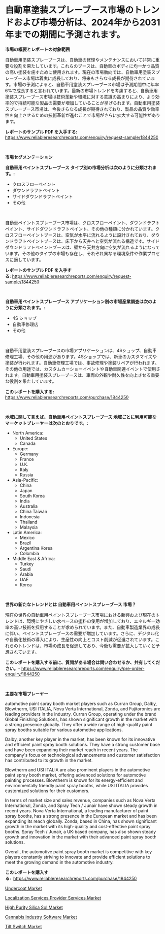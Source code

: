 <p><h1>自動車塗装スプレーブース市場のトレンドおよび市場分析は、2024年から2031年までの期間に予測されます。</h1></p><p><strong>市場の概要とレポートの対象範囲</strong></p>
<p><p>自動車用塗装スプレーブースは、自動車の修理やメンテナンスにおいて非常に重要な役割を果たしています。これらのブースは、自動車のボディに均一かつ品質の高い塗装を施すために使用されます。現在の市場動向では、自動車用塗装スプレーブース市場は着実に成長しており、将来もさらなる成長が期待されています。市場の予測によると、自動車用塗装スプレーブース市場は予測期間中に年率6%で成長すると言われています。最新の市場トレンドを考慮すると、自動車用塗装スプレーブース市場は技術革新や環境に対する意識の高まりにより、より効率的で持続可能な製品の需要が増加していることが挙げられます。自動車用塗装スプレーブース市場は、今後さらなる成長が期待されており、製品の品質や効率性を向上させるための技術革新が進むことで市場がさらに拡大する可能性があります。</p></p>
<p><strong>レポートのサンプル PDF を入手する:</strong> <a href="https://www.reliableresearchreports.com/enquiry/request-sample/1844250">https://www.reliableresearchreports.com/enquiry/request-sample/1844250</a></p>
<p>&nbsp;</p>
<p><strong>市場セグメンテーション</strong></p>
<p><strong>自動車用ペイントスプレーブース タイプ別の市場分析は次のように分類されます。:</strong></p>
<p><ul><li>クロスフローペイント</li><li>ダウンドラフトペイント</li><li>サイドダウンドラフトペイント</li><li>その他</li></ul></p>
<p>&nbsp;</p>
<p><p>自動車ペイントスプレーブース市場は、クロスフローペイント、ダウンドラフトペイント、サイドダウンドラフトペイント、その他の種類に分かれています。クロスフローペイントブースは、空気が水平に流れるように設計されており、ダウンドラフトペイントブースは、床下から天井へと空気が流れる構造です。サイドダウンドラフトペイントブースは、壁から天井方向に空気が流れるようになっています。その他のタイプの市場も存在し、それぞれ異なる環境条件や作業プロセスに適しています。</p></p>
<p><strong>レポートのサンプル PDF を入手する:</strong>&nbsp;<a href="https://www.reliableresearchreports.com/enquiry/request-sample/1844250">https://www.reliableresearchreports.com/enquiry/request-sample/1844250</a></p>
<p>&nbsp;</p>
<p><strong> 自動車用ペイントスプレーブース アプリケーション別の市場産業調査は次のように分類されます。:</strong></p>
<p><ul><li>4S ショップ</li><li>自動車修理店</li><li>その他</li></ul></p>
<p>&nbsp;</p>
<p><p>自動車用塗装スプレーブースの市場アプリケーションは、4Sショップ、自動車修理工場、その他の用途があります。4Sショップでは、新車のカスタマイズや塗装が行われます。自動車修理工場では、事故修理や塗装リペアが行われます。その他の用途では、カスタムカーショーイベントや自動車関連イベントで使用されます。自動車用塗装スプレーブースは、車両の外観や耐久性を向上させる重要な役割を果たしています。</p></p>
<p><strong>このレポートを購入する:</strong>&nbsp; <a href="https://www.reliableresearchreports.com/purchase/1844250">https://www.reliableresearchreports.com/purchase/1844250</a></p>
<p>&nbsp;</p>
<p><strong>地域に関して言えば、自動車用ペイントスプレーブース 地域ごとに利用可能なマーケットプレーヤーは次のとおりです。:</strong></p>
<p><ul>
    <li>
        North America:
        <ul>
            <li>United States</li>
            <li>Canada</li>
        </ul>
    </li>
    <li>
        Europe:
        <ul>
            <li>Germany</li>
            <li>France</li>
            <li>U.K.</li>
            <li>Italy</li>
            <li>Russia</li>
        </ul>
    </li>
    <li>
        Asia-Pacific:
        <ul>
            <li>China</li>
            <li>Japan</li>
            <li>South Korea</li>
            <li>India</li>
            <li>Australia</li>
            <li>China Taiwan</li>
            <li>Indonesia</li>
            <li>Thailand</li>
            <li>Malaysia</li>
        </ul>
    </li>
    <li>
        Latin America:
        <ul>
            <li>Mexico</li>
            <li>Brazil</li>
            <li>Argentina Korea</li>
            <li>Colombia</li>
        </ul>
    </li>
    <li>
        Middle East & Africa:
        <ul>
            <li>Turkey</li>
            <li>Saudi</li>
            <li>Arabia</li>
            <li>UAE</li>
            <li>Korea</li>
        </ul>
    </li>
    </ul></p>
<p>&nbsp;</p>
<p><strong>世界の新たなトレンドとは 自動車用ペイントスプレーブース 市場？</strong></p>
<p><p>現在の世界の自動車用ペイントスプレーブース市場における新興および現在のトレンドは、環境にやさしい水ベースの塗料の使用が増加しており、エネルギー効率の高い技術を採用することが求められています。また、自動車製造業界の成長に伴い、ペイントスプレーブースの需要が増加しています。さらに、デジタル化や自動化技術の導入により、生産性の向上とコスト削減が促進されています。これらのトレンドは、市場の成長を促進しており、今後も需要が拡大していくと予想されています。</p></p>
<p><strong>このレポートを購入する前に、質問がある場合は問い合わせるか、共有してください。</strong>- <a href="https://www.reliableresearchreports.com/enquiry/pre-order-enquiry/1844250">https://www.reliableresearchreports.com/enquiry/pre-order-enquiry/1844250</a></p>
<p>&nbsp;</p>
<p><strong>主要な市場プレーヤー</strong></p>
<p><p>automotive paint spray booth market players such as Curran Group, Dalby, Blowtherm, USI ITALIA, Nova Verta International, Zonda, and Fujitoronics are leading providers in the industry. Curran Group, operating under the brand Global Finishing Solutions, has shown significant growth in the market with a strong presence globally. They offer a wide range of high-quality paint spray booths suitable for various automotive applications.</p><p>Dalby, another key player in the market, has been known for its innovative and efficient paint spray booth solutions. They have a strong customer base and have been expanding their market reach in recent years. The company's focus on technological advancements and customer satisfaction has contributed to its growth in the market.</p><p>Blowtherm and USI ITALIA are also prominent players in the automotive paint spray booth market, offering advanced solutions for automotive painting processes. Blowtherm is known for its energy-efficient and environmentally friendly paint spray booths, while USI ITALIA provides customized solutions for their customers.</p><p>In terms of market size and sales revenue, companies such as Nova Verta International, Zonda, and Spray Tech / Junair have shown steady growth in recent years. Nova Verta International, a leading manufacturer of paint spray booths, has a strong presence in the European market and has been expanding its reach globally. Zonda, based in China, has shown significant growth in the market with its high-quality and cost-effective paint spray booths. Spray Tech / Junair, a UK-based company, has also shown steady growth and innovation in the market with their advanced paint spray booth solutions.</p><p>Overall, the automotive paint spray booth market is competitive with key players constantly striving to innovate and provide efficient solutions to meet the growing demand in the automotive industry.</p></p>
<p><strong>このレポートを購入する:</strong>&nbsp;&nbsp;<a href="https://www.reliableresearchreports.com/purchase/1844250">https://www.reliableresearchreports.com/purchase/1844250</a></p>
<p><p><a href="https://view.publitas.com/reportprime-1/undercoat-market-centers-on-aspects-such-as-market-growth-market-share-market-opportunity-and-projected-forecasts-spanning-from-2024-to-2031/">Undercoat Market</a></p><p><a href="https://unruly-ladybug-44b.notion.site/Localization-Services-Provider-Services-Market-Centers-on-Aspects-such-as-Market-Growth-Market-Shar-40542d675824478c8bedd829bf58ca7c">Localization Services Provider Services Market</a></p><p><a href="https://github.com/angelajermaine/Market-Research-Report-List-2/blob/main/high-purity-silica-sol-market.md">High Purity Silica Sol Market</a></p><p><a href="https://shimmer-gardenia-37a.notion.site/Cannabis-Industry-Software-Market-Provides-a-Comprehensive-Analysis-Including-a-Macro-Overview-of-th-8a9747164b4d4a759f8c76863efca434">Cannabis Industry Software Market</a></p><p><a href="https://view.publitas.com/reportprime-1/tilt-switch-market-size-growth-and-forecast-from-2024-2031/">Tilt Switch Market</a></p></p>